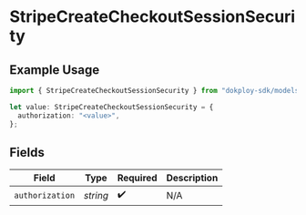 # StripeCreateCheckoutSessionSecurity

## Example Usage

```typescript
import { StripeCreateCheckoutSessionSecurity } from "dokploy-sdk/models/operations";

let value: StripeCreateCheckoutSessionSecurity = {
  authorization: "<value>",
};
```

## Fields

| Field              | Type               | Required           | Description        |
| ------------------ | ------------------ | ------------------ | ------------------ |
| `authorization`    | *string*           | :heavy_check_mark: | N/A                |